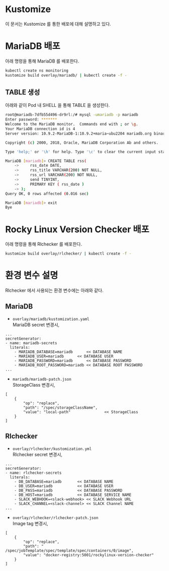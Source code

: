 # Kustomize
이 문서는 Kustomize 를 통한 배포에 대해 설명하고 있다.

# MariaDB 배포
아래 명령을 통해 MariaDB 를 배포한다.
```bash
kubectl create ns monitoring
kustomize build overlay/mariadb/ | kubectl create -f -
```

## TABLE 생성
아래와 같이 Pod 내 SHELL 을 통해 TABLE 을 생성한다.    

```bash
root@mariadb-7dfb55d496-dr9rl:/# mysql -umariadb -p mariadb
Enter password: *******
Welcome to the MariaDB monitor.  Commands end with ; or \g.
Your MariaDB connection id is 4
Server version: 10.9.2-MariaDB-1:10.9.2+maria~ubu2204 mariadb.org binary distribution

Copyright (c) 2000, 2018, Oracle, MariaDB Corporation Ab and others.

Type 'help;' or '\h' for help. Type '\c' to clear the current input statement.

MariaDB [mariadb]> CREATE TABLE rss(
    ->     rss_date DATE,
    ->     rss_title VARCHAR(200) NOT NULL,
    ->     rss_url VARCHAR(200) NOT NULL,
    ->     send TINYINT,
    ->     PRIMARY KEY ( rss_date )
    -> );
Query OK, 0 rows affected (0.016 sec)

MariaDB [mariadb]> exit
Bye
```
   
# Rocky Linux Version Checker 배포
아래 명령을 통해 Rlchecker 를 배포한다.   
```bash
kustomize build overlay/rlchecker/ | kubectl create -f - 
```
   
# 환경 변수 설명
Rlchecker 에서 사용되는 환경 변수에는 아래와 같다.     
   
## MariaDB
* `overlay/mariadb/kustomization.yaml`   
MariaDB secret 변경시,   
```console
...
secretGenerator:
- name: mariadb-secrets
  literals:
    - MARIADB_DATABASE=mariadb		<< DATABASE NAME
    - MARIADB_USER=mariadb		<< DATABASE USER
    - MARIADB_PASSWORD=mariadb		<< DATABASE PASSWORD
    - MARIADB_ROOT_PASSWORD=mariadb	<< DATABASE ROOT PASSWORD
...
```
    
* `mariadb/mariadb-patch.json`   
StorageClass 변경시,   
```console
[
    {
        "op": "replace",
        "path": "/spec/storageClassName",
        "value": "local-path"				<< StorageClass
    }
]
```
   
## Rlchecker
* `overlay/rlchecker/kustomization.yml`   
Rlchecker secret 변경시,   
```console
...
secretGenerator:
- name: rlchecker-secrets
  literals:
    - DB_DATABASE=mariadb		<< DATABASE NAME
    - DB_USER=mariadb			<< DATABASE USER
    - DB_PASS=mariadb			<< DATABASE PASSWORD
    - DB_HOST=mariadb			<< DATABASE SERVICE NAME
    - SLACK_WEBHOOK=<slack-webhook>	<< SLACK Webhook URL
    - SLACK_CHANNEL=<slack-channel>	<< SLACK Channel NAME
...
```
   
* `overlay/rlchecker/rlchecker-patch.json`    
Image tag 변경시,   
```console
[
    {
        "op": "replace",
        "path": " /spec/jobTemplate/spec/template/spec/containers/0/image",
        "value": "docker-registry:5001/rockylinux-version-checker"
    }
]
```
